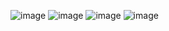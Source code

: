
![image](https://user-images.githubusercontent.com/90375458/149275399-fb8282dd-55a5-406a-b7d9-653743ca9c43.png)
![image](https://user-images.githubusercontent.com/90375458/149275524-77da875b-2d62-4c53-bcb5-0677615d5fd1.png)
![image](https://user-images.githubusercontent.com/90375458/149278916-0e6b5e68-1bae-4451-8d8d-d9ef46d4c702.png)
![image](https://user-images.githubusercontent.com/90375458/149280837-a80af582-1173-4d26-b96f-6e0a4bc0341d.png)

